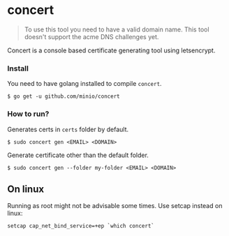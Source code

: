 # concert
<blockquote>
To use this tool you need to have a valid domain name. This tool doesn't support the acme DNS challenges yet.
</blockquote>

Concert is a console based certificate generating tool using letsencrypt.

### Install

You need to have golang installed to compile `concert`.
```
$ go get -u github.com/minio/concert
```

### How to run?

Generates certs in `certs` folder by default.
```
$ sudo concert gen <EMAIL> <DOMAIN>
```


Generate certificate other than the default folder.

```
$ sudo concert gen --folder my-folder <EMAIL> <DOMAIN>
```

## On linux

Running as root might not be advisable some times. Use setcap instead on linux:
```
setcap cap_net_bind_service=+ep `which concert`
```
